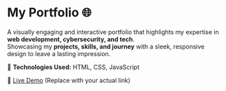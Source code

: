 # My Portfolio 🌐  

A visually engaging and interactive portfolio that highlights my expertise in **web development, cybersecurity, and tech**.  
Showcasing my **projects, skills, and journey** with a sleek, responsive design to leave a lasting impression.  

🚀 **Technologies Used:** HTML, CSS, JavaScript 

🔗 [Live Demo](your-portfolio-link.com) (Replace with your actual link)  
